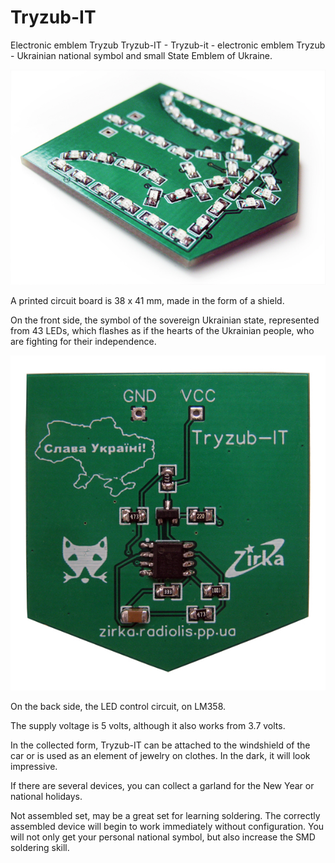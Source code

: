 # Tryzub-IT
Electronic emblem Tryzub
Tryzub-IT - Tryzub-it - electronic emblem Tryzub - Ukrainian national symbol and small State Emblem of Ukraine.

![Tryzub-IT](https://raw.githubusercontent.com/ZirkaTech/Tryzub-IT/master/tryzub-it_3.jpg)

A printed circuit board is 38 x 41 mm, made in the form of a shield.

On the front side, the symbol of the sovereign Ukrainian state, represented from 43 LEDs, which flashes as if the hearts of the Ukrainian people, who are fighting for their independence.

![Tryzub-IT](https://raw.githubusercontent.com/ZirkaTech/Tryzub-IT/master/tryzub-it_2.jpg)

On the back side, the LED control circuit, on LM358.

The supply voltage is 5 volts, although it also works from 3.7 volts.

In the collected form, Tryzub-IT can be attached to the windshield of the car or is used as an element of jewelry on clothes. In the dark, it will look impressive.

If there are several devices, you can collect a garland for the New Year or national holidays.

Not assembled set, may be a great set for learning soldering. The correctly assembled device will begin to work immediately without configuration. You will not only get your personal national symbol, but also increase the SMD soldering skill.
